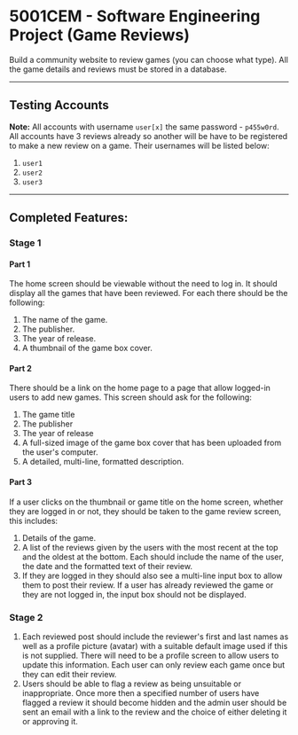 # 5001CEM - Software Engineering Project (Game Reviews)

Build a community website to review games (you can choose what type). All the game details and reviews must be stored in a database.

---

## Testing Accounts
**Note:** All accounts with username `user[x]` the same password - `p455w0rd`. All accounts have 3 reviews already so another will be have to be registered to make a new review on a game. Their usernames will be listed below:
1. `user1`
2. `user2`
3. `user3`

---

## Completed Features:
### Stage 1
#### Part 1
The home screen should be viewable without the need to log in. It should display all the games that have been reviewed. For each there should be the following:

1. The name of the game.
2. The publisher.
3. The year of release.
4. A thumbnail of the game box cover.

#### Part 2
There should be a link on the home page to a page that allow logged-in users to add new games. This screen should ask for the following:

1. The game title
2. The publisher
3. The year of release
4. A full-sized image of the game box cover that has been uploaded from the user's computer.
5. A detailed, multi-line, formatted description.

#### Part 3
If a user clicks on the thumbnail or game title on the home screen, whether they are logged in or not, they should be taken to the game review screen, this includes:

1. Details of the game.
2. A list of the reviews given by the users with the most recent at the top and the oldest at the bottom. Each should include the name of the user, the date and the formatted text of their review.
3. If they are logged in they should also see a multi-line input box to allow them to post their review. If a user has already reviewed the game or they are not logged in, the input box should not be displayed.

### Stage 2
1. Each reviewed post should include the reviewer's first and last names as well as a profile picture (avatar) with a suitable default image used if this is not supplied. There will need to be a profile screen to allow users to update this information. Each user can only review each game once but they can edit their review.
2. Users should be able to flag a review as being unsuitable or inappropriate. Once more then a specified number of users have flagged a review it should become hidden and the admin user should be sent an email with a link to the review and the choice of either deleting it or approving it.

